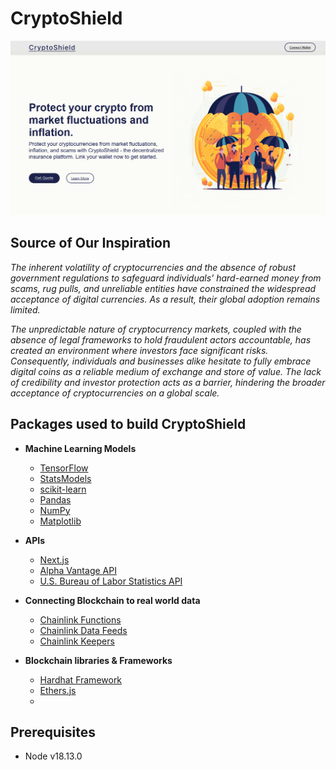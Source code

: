 # CryptoShield

![crypto](./coins/CryptoShield.png)

## **Source of Our Inspiration**

*The inherent volatility of cryptocurrencies and the absence of robust government regulations to safeguard individuals' hard-earned money from scams, rug pulls, and unreliable entities have constrained the widespread acceptance of digital currencies. As a result, their global adoption remains limited.* 

*The unpredictable nature of cryptocurrency markets, coupled with the absence of legal frameworks to hold fraudulent actors accountable, has created an environment where investors face significant risks. Consequently, individuals and businesses alike hesitate to fully embrace digital coins as a reliable medium of exchange and store of value. The lack of credibility and investor protection acts as a barrier, hindering the broader acceptance of cryptocurrencies on a global scale.*


## **Packages used to build CryptoShield**

- **Machine Learning Models**

    - [TensorFlow](https://www.tensorflow.org/)
    - [StatsModels](https://www.statsmodels.org/stable/index.html)
    - [scikit-learn](https://scikit-learn.org/stable/)
    - [Pandas](https://pandas.pydata.org/)
    - [NumPy](https://numpy.org/)
    - [Matplotlib](https://matplotlib.org/)

- **APIs**

    - [Next.js](https://nextjs.org/)
    - [Alpha Vantage API](https://www.alphavantage.co/documentation/)
    - [U.S. Bureau of Labor Statistics API](https://www.bls.gov/developers/home.htm)

- **Connecting Blockchain to real world data**

    - [Chainlink Functions](https://docs.chain.link/chainlink-functions)
    - [Chainlink Data Feeds](https://data.chain.link/)
    - [Chainlink Keepers](https://docs.chain.link/chainlink-automation/introduction)

- **Blockchain libraries & Frameworks**

    - [Hardhat Framework](https://hardhat.org/)
    - [Ethers.js](https://docs.ethers.org/v5/)
    - 

## **Prerequisites**

- Node v18.13.0



